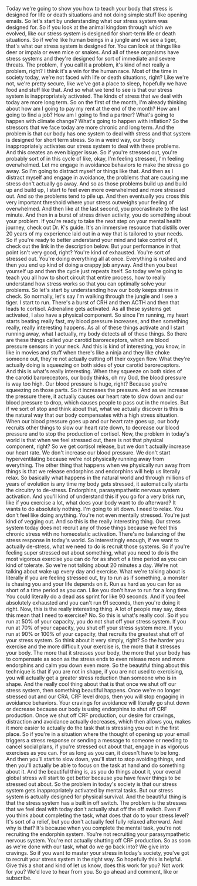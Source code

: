  Today we're going to show you how to teach your body that stress is designed for life or death situations and not doing simple stuff like opening emails. So let's start by understanding what our stress system was designed for. So if you look at the animal kingdom through which we evolved, like our stress system is designed for short-term life or death situations. So if we're like human beings in a jungle and we see a tiger, that's what our stress system is designed for. You can look at things like deer or impala or even mice or snakes. And all of these organisms have stress systems and they're designed for sort of immediate and severe threats. The problem, if you call it a problem, it's kind of not really a problem, right? I think it's a win for the human race. Most of the time in society today, we're not faced with life or death situations, right? Like we're not, we're pretty secure, like we've got a place to sleep, hopefully we have food and stuff like that. And so what we tend to see is that our stress system is inappropriately activated. The kinds of stress that we deal with today are more long term. So on the first of the month, I'm already thinking about how am I going to pay my rent at the end of the month? How am I going to find a job? How am I going to find a partner? What's going to happen with climate change? What's going to happen with inflation? So the stressors that we face today are more chronic and long term. And the problem is that our body has one system to deal with stress and that system is designed for short term stress. So in a weird way, our body inappropriately activates our stress system to deal with these problems. And this creates an even bigger issue. So if you're stressed out, you're probably sort of in this cycle of like, okay, I'm feeling stressed, I'm feeling overwhelmed. Let me engage in avoidance behaviors to make the stress go away. So I'm going to distract myself or things like that. And then as I distract myself and engage in avoidance, the problems that are causing me stress don't actually go away. And so as those problems build up and build up and build up, I start to feel even more overwhelmed and more stressed out. And so the problems tend to pile up. And then eventually you cross this very important threshold where your stress outweighs your feeling of overwhelmed. And then like at the last second, you procrastinate to the last minute. And then in a burst of stress driven activity, you do something about your problem. If you're ready to take the next step on your mental health journey, check out Dr. K's guide. It's an immersive resource that distills over 20 years of my experience laid out in a way that is tailored to your needs. So if you're ready to better understand your mind and take control of it, check out the link in the description below. But your performance in that point isn't very good, right? You're kind of exhausted. You're sort of stressed out. You're doing everything all at once. Everything is rushed and then you end up kind of doing a crappy job anyway. And then you beat yourself up and then the cycle just repeats itself. So today we're going to teach you all how to short circuit that entire process, how to really understand how stress works so that you can optimally solve your problems. So let's start by understanding how our body keeps stress in check. So normally, let's say I'm walking through the jungle and I see a tiger. I start to run. There's a burst of CRH and then ACTH and then that leads to cortisol. Adrenaline gets activated. As all these systems get activated, I also have a physical component. So since I'm running, my heart starts beating really fast, my blood pressure increases, and then something really, really interesting happens. As all of these things activate and I start running away, what I actually, my body detects all of these things. So there are these things called your carotid baroreceptors, which are blood pressure sensors in your neck. And this is kind of interesting, you know, in like in movies and stuff when there's like a ninja and they like choke someone out, they're not actually cutting off their oxygen flow. What they're actually doing is squeezing on both sides of your carotid baroreceptors. And this is what's really interesting. When they squeeze on both sides of the carotid baroreceptors, our body thinks, oh my God, the blood pressure is way too high. Our blood pressure is huge, right? Because you're squeezing on those parts. So it increases the pressure. And as we increase the pressure there, it actually causes our heart rate to slow down and our blood pressure to drop, which causes people to pass out in the movies. But if we sort of stop and think about that, what we actually discover is this is the natural way that our body compensates with a high stress situation. When our blood pressure goes up and our heart rate goes up, our body recruits other things to slow our heart rate down, to decrease our blood pressure and to stop the production of cortisol. Now, the problem in today's world is that when we feel stressed out, there is not that physical component, right? So we get cortisol release, but we don't actually increase our heart rate. We don't increase our blood pressure. We don't start hyperventilating because we're not physically running away from everything. The other thing that happens when we physically run away from things is that we release endorphins and endorphins will help us literally relax. So basically what happens in the natural world and through millions of years of evolution is any time my body gets stressed, it automatically starts the circuitry to de-stress. Endorphins, parasympathetic nervous system activation. And you'll kind of understand this if you go for a very brisk run, like if you exercise a lot, what does your body want to do afterward? It wants to do absolutely nothing. I'm going to sit down. I need to relax. You don't feel like doing anything. You're not even mentally stressed. You're just kind of vegging out. And so this is the really interesting thing. Our stress system today does not recruit any of those things because we feel this chronic stress with no homeostatic activation. There's no balancing of the stress response in today's world. So interestingly enough, if we want to actually de-stress, what we need to do is recruit those systems. So if you're feeling super stressed out about something, what you need to do is the most vigorous exercise you can do for as short of a time period as you can kind of tolerate. So we're not talking about 20 minutes a day. We're not talking about wake up every day and exercise. What we're talking about is literally if you are feeling stressed out, try to run as if something, a monster is chasing you and your life depends on it. Run as hard as you can for as short of a time period as you can. Like you don't have to run for a long time. You could literally do a dead ass sprint for like 90 seconds. And if you feel absolutely exhausted and you can't run 91 seconds, then you're doing it right. Now, this is the really interesting thing. A lot of people may say, does this mean that I need to exercise? No. So this is what's really cool. So if you run at 50% of your capacity, you do not shut off your stress system. If you run at 70% of your capacity, you shut off your stress system more. If you run at 90% or 100% of your capacity, that recruits the greatest shut off of your stress system. So think about it very simply, right? So the harder you exercise and the more difficult your exercise is, the more that it stresses your body. The more that it stresses your body, the more that your body has to compensate as soon as the stress ends to even release more and more endorphins and calm you down even more. So the beautiful thing about this technique is that if you are not in shape, if you are not used to exercising, you will actually get a greater stress reduction than someone who is in shape. And the really cool thing about that is that once we shut off our stress system, then something beautiful happens. Once we're no longer stressed out and our CRA, CRF level drops, then you will stop engaging in avoidance behaviors. Your cravings for avoidance will literally go shut down or decrease because our body is using endorphins to shut off CRF production. Once we shut off CRF production, our desire for cravings, distraction and avoidance actually decreases, which then allows you, makes it more easier to actually do the task that is stressing you out in the first place. So if you're in a situation where the thought of opening up your email triggers a stress response or sending a message to someone or needing to cancel social plans, if you're stressed out about that, engage in as vigorous exercises as you can. For as long as you can, it doesn't have to be long. And then you'll start to slow down, you'll start to stop avoiding things, and then you'll actually be able to focus on the task at hand and do something about it. And the beautiful thing is, as you do things about it, your overall global stress will start to get better because you have fewer things to be stressed out about. So the problem in today's society is that our stress system gets inappropriately activated by mental tasks. But our stress system is actually designed for physical survival. And the beautiful thing is that the stress system has a built in off switch. The problem is the stresses that we feel deal with today don't actually shut off the off switch. Even if you think about completing the task, what does that do to your stress level? It's sort of a relief, but you don't actually feel fully relaxed afterward. And why is that? It's because when you complete the mental task, you're not recruiting the endorphin system. You're not recruiting your parasympathetic nervous system. You're not actually shutting off CRF production. So as soon as we're done with our task, what do we go back into? We give into cravings. So if you want to master your stress in today's society, you've got to recruit your stress system in the right way. So hopefully this is helpful. Give this a shot and kind of let us know, does this work for you? Not work for you? We'd love to hear from you. So go ahead and comment, like or subscribe.